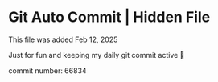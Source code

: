 # Git Auto Commit | Hidden File

This file was added Feb 12, 2025

Just for fun and keeping my daily git commit active 🤪

commit number: 66834
